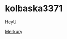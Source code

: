 # kolbaska3371
[HeyU](kolbaska3371.github.io/HeyU1 "Сайт мобильного приложения")

[Merkury](kolbaska3371.github.io/src "Сайт по верстка HTML макетов")
